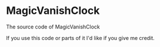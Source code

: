 MagicVanishClock
================

The source code of MagicVanishClock

If you use this code or parts of it I'd like if you give me credit.
